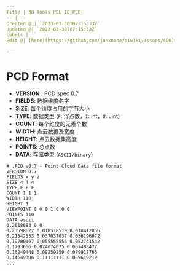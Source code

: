 ```yaml
---
Title | 3D Tools PCL IO PCD
-- | --
Created @ | `2023-03-30T07:15:33Z`
Updated @| `2023-03-30T07:15:33Z`
Labels | ``
Edit @| [here](https://github.com/junxnone/aiwiki/issues/400)

---
```

# PCD Format
- **VERSION** : PCD spec 0.7
- **FIELDS**: 数据维度名字
- **SIZE**: 每个维度占用的字节大小
- **TYPE**: 数据类型 (`F`: 浮点数，`I`: int，`U`: uint)
- **COUNT**: 每个维度的元素个数
- **WIDTH**: 点云数据及宽度
- **HEIGHT**: 点云数据集高度
- **POINTS**: 总点数
- **DATA**: 存储类型 (`ASCII/binary`)

```
# .PCD v0.7 - Point Cloud Data file format
VERSION 0.7
FIELDS x y z
SIZE 4 4 4
TYPE F F F
COUNT 1 1 1
WIDTH 110
HEIGHT 1
VIEWPOINT 0 0 0 1 0 0 0
POINTS 110
DATA ascii
0.2618683 0 0
0.23598622 0.018518519 0.018412856
0.21542533 0.037037037 0.036196072
0.19700167 0.055555556 0.052741542
0.1793666 0.074074075 0.067483477
0.16249448 0.09259259 0.079917766
0.14649306 0.11111111 0.089619219
...
```
